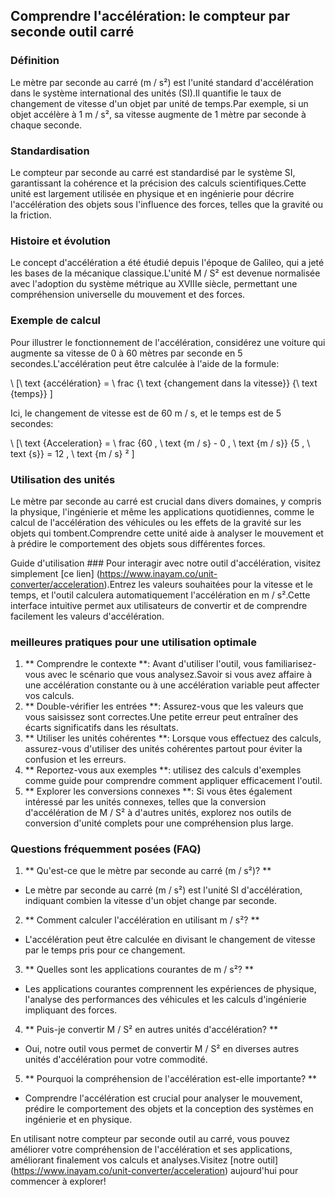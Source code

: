 ## Comprendre l'accélération: le compteur par seconde outil carré

### Définition
Le mètre par seconde au carré (m / s²) est l'unité standard d'accélération dans le système international des unités (SI).Il quantifie le taux de changement de vitesse d'un objet par unité de temps.Par exemple, si un objet accélère à 1 m / s², sa vitesse augmente de 1 mètre par seconde à chaque seconde.

### Standardisation
Le compteur par seconde au carré est standardisé par le système SI, garantissant la cohérence et la précision des calculs scientifiques.Cette unité est largement utilisée en physique et en ingénierie pour décrire l'accélération des objets sous l'influence des forces, telles que la gravité ou la friction.

### Histoire et évolution
Le concept d'accélération a été étudié depuis l'époque de Galileo, qui a jeté les bases de la mécanique classique.L'unité M / S² est devenue normalisée avec l'adoption du système métrique au XVIIIe siècle, permettant une compréhension universelle du mouvement et des forces.

### Exemple de calcul
Pour illustrer le fonctionnement de l'accélération, considérez une voiture qui augmente sa vitesse de 0 à 60 mètres par seconde en 5 secondes.L'accélération peut être calculée à l'aide de la formule:

\ [\ text {accélération} = \ frac {\ text {changement dans la vitesse}} {\ text {temps}} \]

Ici, le changement de vitesse est de 60 m / s, et le temps est de 5 secondes:

\ [\ text {Acceleration} = \ frac {60 \, \ text {m / s} - 0 \, \ text {m / s}} {5 \, \ text {s}} = 12 \, \ text {m / s} ² \]

### Utilisation des unités
Le mètre par seconde au carré est crucial dans divers domaines, y compris la physique, l'ingénierie et même les applications quotidiennes, comme le calcul de l'accélération des véhicules ou les effets de la gravité sur les objets qui tombent.Comprendre cette unité aide à analyser le mouvement et à prédire le comportement des objets sous différentes forces.

Guide d'utilisation ###
Pour interagir avec notre outil d'accélération, visitez simplement [ce lien] (https://www.inayam.co/unit-converter/acceleration).Entrez les valeurs souhaitées pour la vitesse et le temps, et l'outil calculera automatiquement l'accélération en m / s².Cette interface intuitive permet aux utilisateurs de convertir et de comprendre facilement les valeurs d'accélération.

### meilleures pratiques pour une utilisation optimale
1. ** Comprendre le contexte **: Avant d'utiliser l'outil, vous familiarisez-vous avec le scénario que vous analysez.Savoir si vous avez affaire à une accélération constante ou à une accélération variable peut affecter vos calculs.
2. ** Double-vérifier les entrées **: Assurez-vous que les valeurs que vous saisissez sont correctes.Une petite erreur peut entraîner des écarts significatifs dans les résultats.
3. ** Utiliser les unités cohérentes **: Lorsque vous effectuez des calculs, assurez-vous d'utiliser des unités cohérentes partout pour éviter la confusion et les erreurs.
4. ** Reportez-vous aux exemples **: utilisez des calculs d'exemples comme guide pour comprendre comment appliquer efficacement l'outil.
5. ** Explorer les conversions connexes **: Si vous êtes également intéressé par les unités connexes, telles que la conversion d'accélération de M / S² à d'autres unités, explorez nos outils de conversion d'unité complets pour une compréhension plus large.

### Questions fréquemment posées (FAQ)

1. ** Qu'est-ce que le mètre par seconde au carré (m / s²)? **
- Le mètre par seconde au carré (m / s²) est l'unité SI d'accélération, indiquant combien la vitesse d'un objet change par seconde.

2. ** Comment calculer l'accélération en utilisant m / s²? **
- L'accélération peut être calculée en divisant le changement de vitesse par le temps pris pour ce changement.

3. ** Quelles sont les applications courantes de m / s²? **
- Les applications courantes comprennent les expériences de physique, l'analyse des performances des véhicules et les calculs d'ingénierie impliquant des forces.

4. ** Puis-je convertir M / S² en autres unités d'accélération? **
- Oui, notre outil vous permet de convertir M / S² en diverses autres unités d'accélération pour votre commodité.

5. ** Pourquoi la compréhension de l'accélération est-elle importante? **
- Comprendre l'accélération est crucial pour analyser le mouvement, prédire le comportement des objets et la conception des systèmes en ingénierie et en physique.

En utilisant notre compteur par seconde outil au carré, vous pouvez améliorer votre compréhension de l'accélération et ses applications, améliorant finalement vos calculs et analyses.Visitez [notre outil] (https://www.inayam.co/unit-converter/acceleration) aujourd'hui pour commencer à explorer!